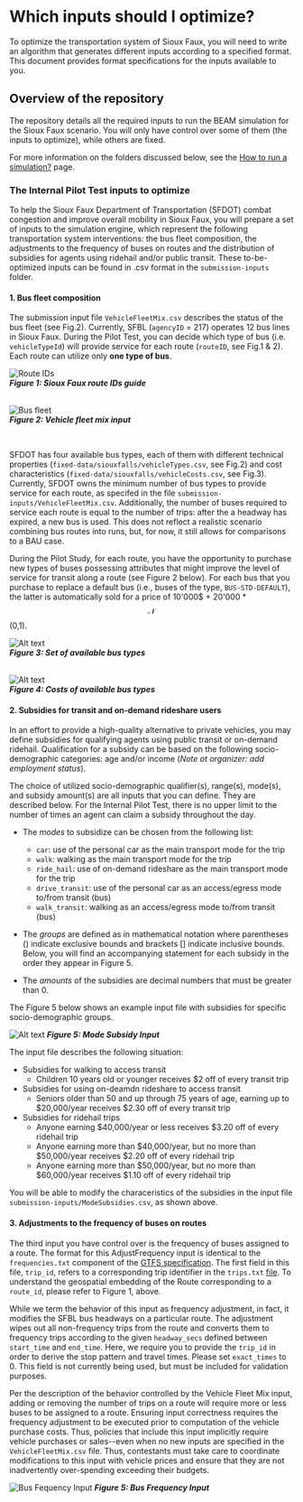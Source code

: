 # Which inputs should I optimize?


To optimize the transportation system of Sioux Faux, you will need to write an algorithm that generates different inputs according to a specified format. This document provides format specifications for the inputs available to you.
 
## Overview of the repository

The repository details all the required inputs to run the BEAM simulation for the Sioux Faux scenario. You will only have control over some of them (the inputs to optimize), while others are fixed.

For more information on the folders discussed below, see the [How to run a simulation?](https://github.com/vgolfier/Uber-Prize-Starter-Kit/blob/master/docs/How_to_run_a_simulation.md) page.

### The Internal Pilot Test inputs to optimize

To help the Sioux Faux Department of Transportation (SFDOT) combat congestion and improve overall mobility in Sioux Faux, you will prepare a set of inputs to the simulation engine, which represent the following transportation system interventions: the bus fleet composition, the adjustments to the frequency of buses on routes and the distribution of subsidies for agents using ridehail and/or public transit. These to-be-optimized inputs can be found in .csv format in the `submission-inputs` folder.

#### **1. Bus fleet composition**

The submission input file `VehicleFleetMix.csv` describes the status of the bus fleet (see Fig.2). Currently, SFBL (`agencyID` = 217) operates 12 bus lines in Sioux Faux. During the Pilot Test, you can decide which type of bus (i.e. `vehicleTypeId`) will provide service for each route (`routeID`, see Fig.1 & 2). Each route can utilize only **one type of bus**. 


![Route IDs](https://github.com/vgolfier/Uber-Prize-Starter-Kit/blob/master/Images/sf_route_guide.png)\
***Figure 1: Sioux Faux route IDs guide***
<br/>
<br/>

![Bus fleet](https://github.com/vgolfier/Uber-Prize-Starter-Kit-/blob/master/Images/Input_VehicleFleetMix.png "*Figure 2: Input1 - composition of the bus fleet")\
***Figure 2: Vehicle fleet mix input***

<br/>

SFDOT has four available bus types, each of them with different technical properties (`fixed-data/siouxfalls/vehicleTypes.csv`, see Fig.2) and cost characteristics (`fixed-data/siouxfalls/vehicleCosts.csv`, see Fig.3). Currently, SFDOT owns the minimum number of bus types to provide service for each route, as specifed in the file `submission-inputs/VehicleFleetMix.csv`. Additionally, the number of buses required to service each route is equal to the number of trips: after the a headway has expired, a new bus is used. This does not reflect a realistic scenario combining bus routes into runs, but, for now, it still allows for comparisons to a BAU case.

During the Pilot Study, for each route, you have the opportunity to purchase new types of buses possessing attributes that might improve the level of service for transit along a route (see Figure 2 below). For each bus that you purchase to replace a default bus (i.e., buses of the type, `BUS-STD-DEFAULT`), the latter is automatically sold for a price of 10'000$ + 20'000 * $$\mathcal{N}$$ (0,1).

![Alt text](https://github.com/vgolfier/Uber-Prize-Starter-Kit/blob/master/Images/Bus_types.png)\
***Figure 3: Set of available bus types***
<br/>
<br/>


![Alt text](https://github.com/vgolfier/Uber-Prize-Starter-Kit-/blob/master/Images/BusCosts.png "Figure 4: Costs of available bus types")\
***Figure 4: Costs of available bus types***
<br/>

#### **2. Subsidies for transit and on-demand rideshare users**

In an effort to provide a high-quality alternative to private vehicles, you may define subsidies for qualifying agents using public transit or on-demand ridehail. Qualification for a subsidy can be based on the following socio-demographic categories: age and/or income (*Note ot organizer: add employment status*). 

The choice of utilized socio-demographic qualifier(s), range(s), mode(s), and subsidy amount(s) are all inputs that you can define. They are described below. For the Internal Pilot Test, there is no upper limit to the number of times an agent can claim a subsidy throughout the day.
* The *modes* to subsidize can be chosen from the following list: 
  * `car`: use of the personal car as the main transport mode for the trip
  * `walk`: walking as the main transport mode for the trip
  * `ride_hail`: use of on-demand rideshare as the main transport mode for the trip
  * `drive_transit`: use of the personal car as an access/egress mode to/from transit (bus)
  * `walk_transit`: walking as an access/egress mode to/from transit (bus)
  
* The *groups* are defined as in mathematical notation where parentheses () indicate exclusive bounds and brackets \[] indicate inclusive bounds. Below, you will find an accompanying statement for each subsidy in the order they appear in Figure 5.

* The *amounts* of the subsidies are decimal numbers that must be greater than 0.

The Figure 5 below shows an example input file with subsidies for specific socio-demographic groups. 

![Alt text](https://github.com/vgolfier/Uber-Prize-Starter-Kit/blob/master/Images/Input_Subsidies.png)
***Figure 5: Mode Subsidy Input***

The input file describes the following situation:

  * Subsidies for walking to access transit
    * Children 10 years old or younger receives $2 off of every transit trip
  * Subsidies for using on-deamdn rideshare to access transit
    * Seniors older than 50 and up through 75 years of age, earning up to $20,000/year receives $2.30 off of every transit trip
  * Subsidies for ridehail trips
    * Anyone earning $40,000/year or less receives $3.20 off of every ridehail trip
    * Anyone earning more than $40,000/year, but no more than $50,000/year receives $2.20 off of every ridehail trip
    * Anyone earning more than $50,000/year, but no more than $60,000/year receives $1.10 off of every ridehail trip
 
You will be able to modify the characeristics of the subsidies in the input file `submission-inputs/ModeSubsidies.csv`, as shown above. 

#### **3. Adjustments to the frequency of buses on routes**

The third input you have control over is the frequency of buses assigned to a route. The format for this AdjustFrequency input is identical to the `frequencies.txt` component of the [GTFS specification](https://developers.google.com/transit/gtfs/reference/#frequenciestxt). The first field in this file, `trip_id`, refers to a corresponding trip identifier in the `trips.txt` [file](https://developers.google.com/transit/gtfs/reference/?csw=1#tripstxt). To understand the geospatial embedding of the Route corresponding to a `route_id`, please refer to Figure 1, above. 

  While we term the behavior of this input as frequency adjustment, in fact, it modifies the SFBL bus headways on a particular route. The adjustment wipes out all non-frequency trips from the route and converts them to frequency trips according to the given `headway_secs` defined between `start_time` and `end_time`. Here, we require you to provide the `trip_id` in order to derive the stop pattern and travel times. Please set `exact_times` to 0. This field is not currently being used, but must be included for validation purposes.
  
  Per the description of the behavior controlled by the Vehicle Fleet Mix input, adding or removing the number of trips on a route will require more or less buses to be assigned to a route. Ensuring input correctness requires the frequency adjustment to be executed prior to computation of the vehicle purchase costs. Thus, policies that include this input implicitly require vehicle purchases or sales--even when no new inputs are specified in the `VehicleFleetMix.csv` file. Thus, contestants must take care to coordinate modifications to this input with vehicle prices and ensure that they are not inadvertently over-spending exceeding their budgets. 


![Bus Fequency Input](https://github.com/vgolfier/Uber-Prize-Starter-Kit/blob/master/Images/Bus_frequencies_inputs.png)
***Figure 5: Bus Frequency Input***

